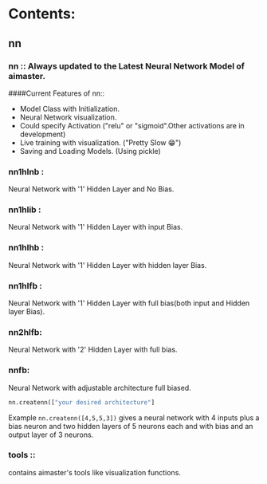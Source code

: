 Contents:  
========
nn
--

### nn		:: Always updated to the Latest Neural Network Model of aimaster.

####Current Features of nn::

- Model Class with Initialization.
- Neural Network visualization.
- Could specify Activation ("relu" or "sigmoid".Other activations are in development)
- Live training with visualization. ("Pretty Slow 😁")
- Saving and Loading Models. (Using pickle)


### nn1hlnb :  
 Neural Network with '1' Hidden Layer and No Bias.  
### nn1hlib :  
 Neural Network with '1' Hidden Layer with input Bias.  
### nn1hlhb :  
 Neural Network with '1' Hidden Layer with hidden layer Bias.  
### nn1hlfb :  
 Neural Network with '1' Hidden Layer with full bias(both input and Hidden layer Bias).  
### nn2hlfb:  
 Neural Network with '2' Hidden Layer with full bias.  
### nnfb:  
 Neural Network with adjustable architecture full biased.

```python
nn.createnn(["your desired architecture"]
```
Example ```nn.createnn([4,5,5,3])``` gives a 
neural network with 4 inputs plus a bias neuron and two hidden layers of 5 neurons each and with bias and an output layer of 3 neurons.
  
### tools ::  
 contains aimaster's tools like visualization functions.
